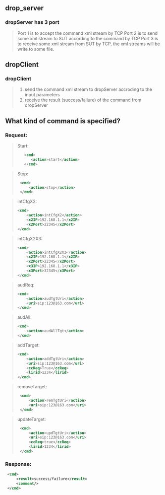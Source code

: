 ## drop_server
### dropServer has 3 port
> Port 1 is to accept the command xml stream by TCP
> Port 2 is to send some xml stream to SUT according to the command by TCP
> Port 3 is to receive some xml stream from SUT by TCP, the xml streams will be write to some file.

## dropClient
### dropClient
> 1. send the command xml stream to dropServer accroding to the input parameters
> 2. receive the result (success/failure) of the command from dropServer


## What kind of command is specified?
### Request:
> Start:
> ```xml
>    <cmd>
>       <action>start</action>
>    </cmd>
>```


>  Stop:
> ```xml
>  <cmd>
>      <action>stop</action>
>  </cmd>
> ```

> intCfgX2:
> ```xml
> <cmd>
>     <action>intCfgX2</action>
>     <x2IP>192.168.1.1</x2IP>
>     <x2Port>22345</x2Port>
> </cmd>
> ```

> intCfgX2X3:
> ```xml
> <cmd>
>     <action>intCfgX2X3</action>
>     <x2IP>192.168.1.1</x2IP>
>     <x2Port>22345</x2Port>
>     <x3IP>192.168.1.1</x3IP>
>     <x3Port>32345</x3Port>
> </cmd>
> ```


> audReq:
> ```xml
> <cmd>
>     <action>audTgtUri</action>
>     <uri>sip:123@163.com</uri>
> </cmd>
> ```

> audAll:
> ```xml
> <cmd>
>     <action>audAllTgt</action>
> </cmd>
> ```

> addTarget:
> ```xml
> <cmd>
>     <action>addTgtUri</action>
>     <uri>sip:123@163.com</uri>
>     <ccReq>True</ccReq>
>     <lirid>1234</lirid>
> </cmd>
> ```

>  removeTarget:
> ```xml
>  <cmd>
>      <action>remTgtUri</action>
>      <uri>sip:123@163.com</uri>
>  </cmd>
> ```

>  updateTarget:
> ```xml
>  <cmd>
>      <action>updTgtUri</action>
>      <uri>sip:123@163.com</uri>
>      <ccReq>true</ccReq>
>      <lirid>1234</lirid>
>  </cmd>
> ```

###  Response:

```xml
 <cmd>
     <result>success/failure</result>
     <comment/>
 </cmd>   
```
